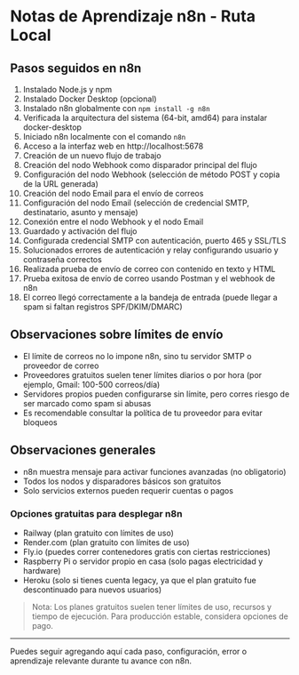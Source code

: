 
# Notas de Aprendizaje n8n - Ruta Local

## Pasos seguidos en n8n
1. Instalado Node.js y npm
2. Instalado Docker Desktop (opcional)
3. Instalado n8n globalmente con `npm install -g n8n`
4. Verificada la arquitectura del sistema (64-bit, amd64) para instalar docker-desktop
5. Iniciado n8n localmente con el comando `n8n`
6. Acceso a la interfaz web en http://localhost:5678
7. Creación de un nuevo flujo de trabajo
8. Creación del nodo Webhook como disparador principal del flujo
9. Configuración del nodo Webhook (selección de método POST y copia de la URL generada)
10. Creación del nodo Email para el envío de correos
11. Configuración del nodo Email (selección de credencial SMTP, destinatario, asunto y mensaje)
12. Conexión entre el nodo Webhook y el nodo Email
13. Guardado y activación del flujo
14. Configurada credencial SMTP con autenticación, puerto 465 y SSL/TLS
15. Solucionados errores de autenticación y relay configurando usuario y contraseña correctos
16. Realizada prueba de envío de correo con contenido en texto y HTML
17. Prueba exitosa de envío de correo usando Postman y el webhook de n8n
18. El correo llegó correctamente a la bandeja de entrada (puede llegar a spam si faltan registros SPF/DKIM/DMARC)

## Observaciones sobre límites de envío
- El límite de correos no lo impone n8n, sino tu servidor SMTP o proveedor de correo
- Proveedores gratuitos suelen tener límites diarios o por hora (por ejemplo, Gmail: 100-500 correos/día)
- Servidores propios pueden configurarse sin límite, pero corres riesgo de ser marcado como spam si abusas
- Es recomendable consultar la política de tu proveedor para evitar bloqueos


## Observaciones generales
- n8n muestra mensaje para activar funciones avanzadas (no obligatorio)
- Todos los nodos y disparadores básicos son gratuitos
- Solo servicios externos pueden requerir cuentas o pagos

### Opciones gratuitas para desplegar n8n
- Railway (plan gratuito con límites de uso)
- Render.com (plan gratuito con límites de uso)
- Fly.io (puedes correr contenedores gratis con ciertas restricciones)
- Raspberry Pi o servidor propio en casa (solo pagas electricidad y hardware)
- Heroku (solo si tienes cuenta legacy, ya que el plan gratuito fue descontinuado para nuevos usuarios)

> Nota: Los planes gratuitos suelen tener límites de uso, recursos y tiempo de ejecución. Para producción estable, considera opciones de pago.

---
Puedes seguir agregando aquí cada paso, configuración, error o aprendizaje relevante durante tu avance con n8n.
